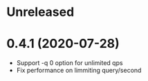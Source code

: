 # Unreleased

# 0.4.1 (2020-07-28)

- Support -q 0 option for unlimited qps
- Fix performance on limmiting query/second
